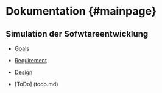 # Dokumentation                         {#mainpage}

## Simulation der Sofwtareentwicklung

* [Goals](SimulationDokumentation/Goals.md)
* [Requirement](SimulationDokumentation/Requirements.md)
* [Design](SimulationDokumentation/Design.md)

* [ToDo] (todo.md)